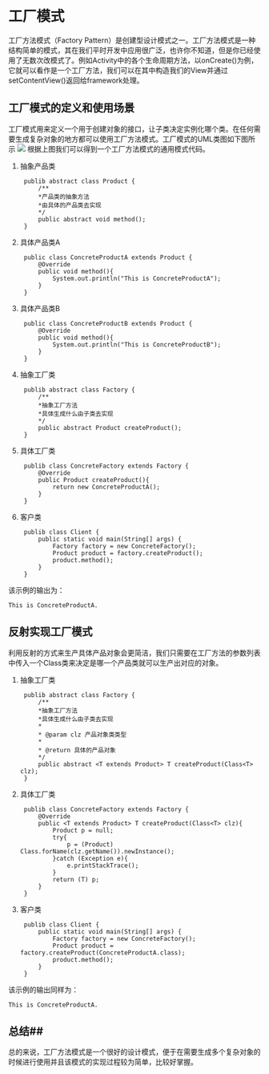 # 工厂模式 #
工厂方法模式（Factory Pattern）是创建型设计模式之一。工厂方法模式是一种结构简单的模式，其在我们平时开发中应用很广泛，也许你不知道，但是你已经使用了无数次改模式了。例如Activity中的各个生命周期方法，以onCreate()为例，它就可以看作是一个工厂方法，我们可以在其中构造我们的View并通过setContentView()返回给framework处理。
## 工厂模式的定义和使用场景 ##
工厂模式用来定义一个用于创建对象的接口，让子类决定实例化哪个类。在任何需要生成复杂对象的地方都可以使用工厂方法模式。工厂模式的UML类图如下图所示
![](http://i.imgur.com/V4bAS8v.png)
根据上图我们可以得到一个工厂方法模式的通用模式代码。
1. 抽象产品类

	    publib abstract class Product {
			/**
			*产品类的抽象方法
			*由具体的产品类去实现
			*/
			public abstract void method();
		}

2. 具体产品类A

	    public class ConcreteProductA extends Product {
			@Override
			public void method(){
				System.out.println("This is ConcreteProductA");
			}
		}

3. 具体产品类B

	    public class ConcreteProductB extends Product {
			@Override
			public void method(){
				System.out.println("This is ConcreteProductB");
			}
		}

4. 抽象工厂类

	    publib abstract class Factory {
			/**
			*抽象工厂方法
			*具体生成什么由子类去实现
			*/
			public abstract Product createProduct();
		}	

5. 具体工厂类

	    publib class ConcreteFactory extends Factory {
			@Override
			public Product createProduct(){
				return new ConcreteProductA();
			}
		}	

6. 客户类

	    publib class Client {
			public static void main(String[] args) {
				Factory factory = new ConcreteFactory();
				Product product = factory.createProduct();
				product.method();
			}
		}	

该示例的输出为：

    This is ConcreteProductA.
## 反射实现工厂模式 ##
利用反射的方式来生产具体产品对象会更简洁，我们只需要在工厂方法的参数列表中传入一个Class类来决定是哪一个产品类就可以生产出对应的对象。
1. 抽象工厂类

	    publib abstract class Factory {
			/**
			*抽象工厂方法
			*具体生成什么由子类去实现
			*
			* @param clz 产品对象类类型
			* 
			* @return 具体的产品对象
			*/
			public abstract <T extends Product> T createProduct(Class<T> clz);
		}

2. 具体工厂类

	    publib class ConcreteFactory extends Factory {
			@Override
			public <T extends Product> T createProduct(Class<T> clz){
				Product p = null;
				try{
					p = (Product) Class.forName(clz.getName()).newInstance();
				}catch (Exception e){
					e.printStackTrace();
				}
				return (T) p;
			}
		}	

3. 客户类

	    publib class Client {
			public static void main(String[] args) {
				Factory factory = new ConcreteFactory();
				Product product = factory.createProduct(ConcreteProductA.class);
				product.method();
			}
		}	

该示例的输出同样为：

    This is ConcreteProductA.
## 总结##
总的来说，工厂方法模式是一个很好的设计模式，便于在需要生成多个复杂对象的时候进行使用并且该模式的实现过程较为简单，比较好掌握。
